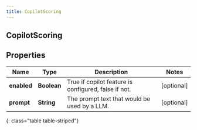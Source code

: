 ```yaml
---
title: CopilotScoring
---
```

## CopilotScoring


## Properties

| Name | Type | Description | Notes |
| ------------ | ------------- | ------------- | ------------- |
| **enabled** | <!----><!---->**Boolean**<!----> | True if copilot feature is configured, false if not. |  [optional] |
| **prompt** | <!----><!---->**String**<!----> | The prompt text that would be used by a LLM. |  [optional] |
{: class="table table-striped"}



